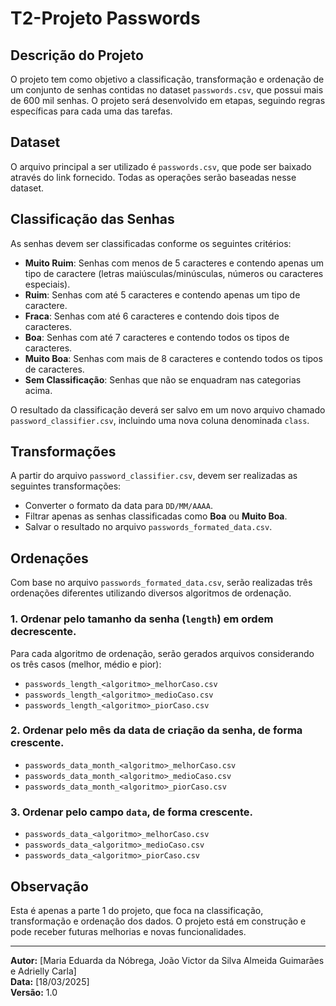 # T2-Projeto Passwords

## Descrição do Projeto
O projeto tem como objetivo a classificação, transformação e ordenação de um conjunto de senhas contidas no dataset `passwords.csv`, que possui mais de 600 mil senhas. O projeto será desenvolvido em etapas, seguindo regras específicas para cada uma das tarefas.

## Dataset
O arquivo principal a ser utilizado é `passwords.csv`, que pode ser baixado através do link fornecido. Todas as operações serão baseadas nesse dataset.

## Classificação das Senhas
As senhas devem ser classificadas conforme os seguintes critérios:

- **Muito Ruim**: Senhas com menos de 5 caracteres e contendo apenas um tipo de caractere (letras maiúsculas/minúsculas, números ou caracteres especiais).
- **Ruim**: Senhas com até 5 caracteres e contendo apenas um tipo de caractere.
- **Fraca**: Senhas com até 6 caracteres e contendo dois tipos de caracteres.
- **Boa**: Senhas com até 7 caracteres e contendo todos os tipos de caracteres.
- **Muito Boa**: Senhas com mais de 8 caracteres e contendo todos os tipos de caracteres.
- **Sem Classificação**: Senhas que não se enquadram nas categorias acima.

O resultado da classificação deverá ser salvo em um novo arquivo chamado `password_classifier.csv`, incluindo uma nova coluna denominada `class`.

## Transformações
A partir do arquivo `password_classifier.csv`, devem ser realizadas as seguintes transformações:

- Converter o formato da data para `DD/MM/AAAA`.
- Filtrar apenas as senhas classificadas como **Boa** ou **Muito Boa**.
- Salvar o resultado no arquivo `passwords_formated_data.csv`.

## Ordenações
Com base no arquivo `passwords_formated_data.csv`, serão realizadas três ordenações diferentes utilizando diversos algoritmos de ordenação.

### 1. Ordenar pelo tamanho da senha (`length`) em ordem decrescente.
Para cada algoritmo de ordenação, serão gerados arquivos considerando os três casos (melhor, médio e pior):

- `passwords_length_<algoritmo>_melhorCaso.csv`
- `passwords_length_<algoritmo>_medioCaso.csv`
- `passwords_length_<algoritmo>_piorCaso.csv`

### 2. Ordenar pelo mês da data de criação da senha, de forma crescente.
- `passwords_data_month_<algoritmo>_melhorCaso.csv`
- `passwords_data_month_<algoritmo>_medioCaso.csv`
- `passwords_data_month_<algoritmo>_piorCaso.csv`

### 3. Ordenar pelo campo `data`, de forma crescente.
- `passwords_data_<algoritmo>_melhorCaso.csv`
- `passwords_data_<algoritmo>_medioCaso.csv`
- `passwords_data_<algoritmo>_piorCaso.csv`

## Observação
Esta é apenas a parte 1 do projeto, que foca na classificação, transformação e ordenação dos dados. O projeto está em construção e pode receber futuras melhorias e novas funcionalidades.

---

**Autor:** [Maria Eduarda da Nóbrega, João Victor da Silva Almeida Guimarães e Adrielly Carla]  
**Data:** [18/03/2025]  
**Versão:** 1.0
